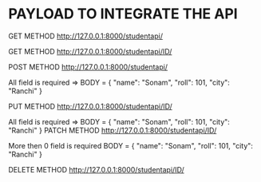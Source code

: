 # PAYLOAD TO INTEGRATE THE API

GET METHOD http://127.0.0.1:8000/studentapi/

GET METHOD http://127.0.0.1:8000/studentapi/ID/

POST METHOD http://127.0.0.1:8000/studentapi/

All field is required =>
BODY = {
    "name": "Sonam",
    "roll": 101,
    "city": "Ranchi"
}

PUT METHOD http://127.0.0.1:8000/studentapi/ID/

All field is required =>
BODY = {
    "name": "Sonam",
    "roll": 101,
    "city": "Ranchi"
}
PATCH METHOD http://127.0.0.1:8000/studentapi/ID/

More then 0 field is required
BODY = {
    "name": "Sonam",
    "roll": 101,
    "city": "Ranchi"
}

DELETE METHOD http://127.0.0.1:8000/studentapi/ID/

